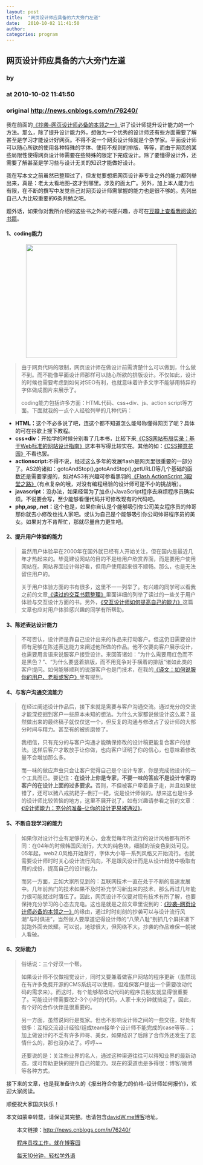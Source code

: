 ```yaml
---
layout: post
title:  "网页设计师应具备的六大旁门左道"
date:   2010-10-02 11:41:50
author: 
categories: program
---
```


## 网页设计师应具备的六大旁门左道
### by 
### at 2010-10-02 11:41:50
### original <http://news.cnblogs.com/n/76240/>

<p>我在前面的<a href="http://davidw.me/how-to/designers-ablity-copy-good-design/">《抄袭–网页设计师必备的本领之一》</a>讲了设计师提升设计能力的一个方法。那么，除了提升设计能力外，想做为一个优秀的设计师还有些方面需要了解甚至是学习才能设计好网页。不得不说一个网页设计师就是个杂学家。平面设计师可以随心所欲的使用各种特殊的字体、使用不规则的排版、等等，而由于网页的某些局限性使得网页设计师需要在些特殊的限定下完成设计。除了要懂得设计外，还需要了解甚至是学习些与设计无关的知识才能做好设计。</p>
<p>我在写本文之前虽然已整理过了，但发觉要想把网页设计非专业之外的能力都列举出来，真是：老太太看地图–这才到哪里。涉及的面太广。另外，加上本人能力也有限，在不断的撰写中发觉自己对网页设计师需掌握的能力也是很不够的。先列出自己人为比较重要的6条共勉之吧。</p>
<p>题外话，如果你对我所介绍的这些书之外的书感兴趣，亦可在<a href="http://www.douban.com/people/DavidW/">豆瓣上查看我阅读的书籍</a>。</p>
<h4>1、coding能力</h4>
<p style="text-align:center"><img title="Coding能力" src="http://davidw.me/wp-content/uploads/2010/09/6_other_ablity_1.png" alt="" width="400" height="300"></p>
<blockquote>
<p>由于网页代码的限制，网页设计师在做设计前需清楚什么可以做到，什么做不到。而不能像平面设计师那样可以随心所欲的排版设计。不仅如此，设计的时候也需要考虑到如何对SEO有利，也就意味着许多文字不能够用特异的字体做成图片来展示了。</p>
<p>coding能力包括许多方面：HTML代码、css+div、js、action script等方面。下面就我的一点个人经验列举的几种代码：</p>
</blockquote>
<ul>
<li><strong>HTML：</strong>这个不必多说了吧，连这个都不知道怎么能号称懂得网页了呢？具体的可在谷歌上搜下教程。</li>
<li><strong>css+div：</strong>开始学的时候分别看了几本书，比较下来<a href="http://book.douban.com/subject/2175995/">《CSS网站布局实录：基于Web标准的网站设计指南》</a>这本书写得比较实在。其他的如：<a href="http://book.douban.com/subject/2052176/">《CSS禅意花园》</a>不看也罢。</li>
<li><strong>actionscript:</strong>不得不说，经过这么多年的发展flash是网页里很重要的一部分了。AS2的诸如：gotoAndStop(),gotoAndStop(),getURL()等几个基础的函数还是需要掌握的，如对AS3有兴趣可参看黑羽的<a href="http://book.douban.com/subject/2249511/">《Flash ActionScript 3殿堂之路》</a>（有点复杂的哦，对没有编程经验的设计师可是不小的挑战哦）。</li>
<li><strong>javascript：</strong>没办法，如果经常为了加点小JavaScript程序去麻烦程序员确实烦。不说要会写，至少能够看懂代码并可修改现有的代码吧。</li>
<li><strong>php,asp,.net：</strong>这个也是，如果你自认是个能够吸引你公司美女程序员的帅哥那你就去小修改也找人家吧。或认为自己是个能够吸引你公司帅哥程序员的美女。如果对方不肯帮忙，那就尽量自力更生吧。</li>
</ul>
<h4>2、提升用户体验的能力</h4>
<blockquote>
<p>虽然用户体验早在2000年在国外就已经有人开始关注，但在国内是最近几年才热起来的。毕竟建设网站的目的不是给用户欣赏界面，而是要用户使用网站在。网站界面设计得好看，但用户使用起来很不顺畅。那么，也是无法留住用户的。</p>
<p>关于用户体验方面的书有很多，这里不一一列举了。有兴趣的同学可以看我之前的文章<a href="http://davidw.me/interactive-design/ux-books-tree/">《读过的交互书籍整理》</a>里面详细的列举了读过的一些关于用户体验与交互设计方面的书。另外，<a title="链接到: 交互设计师如何提高自己的能力" href="http://davidw.me/interactive-design/interaction-design-job-ablities/">《交互设计师如何提高自己的能力》</a>这篇文章也应对用户体验感兴趣的同学有所帮助。</p>
</blockquote>
<h4>3、陈述表达设计能力</h4>
<blockquote>
<p>不可否认，设计师是靠自己设计出来的作品来打动客户。但这仍旧需要设计师有足够在陈述表达能力来阐述他所做的作品。他不仅要向客户展示设计，也需要用言语来说服客户接受设计。来回答诸如：“为什么需要用红色而不是黑色？”、“为什么要竖着排版，而不用竞争对手横着的排版”诸如此类的客户提问。如何能够顺利的说服客户也是门技术，在我的<a href="http://davidw.me/how-to/how-to-persuade-your-users-boss-or-clients/">《译文：如何说服你的用户、老板或客户》</a>里有提到。</p>
</blockquote>
<h4>4、与客户沟通交流能力</h4>
<blockquote>
<p>在经过阐述设计作品后，接下来就是需要与客户沟通交流。通过充分的交流才能深挖掘到客户一些原本未知的想法。为什么大家都说做设计这么累？虽然做出来的最终稿子就仅仅这一个，但反复的沟通与修改占了设计师的大部分时间与精力。甚至有的被折磨惨了。</p>
<p>我相信，只有充分的与客户沟通才能确保修改的设计稿更能复合客户的想法。这样后客户才敢放手让你做，也向客户证明了你的信心，也意味着修改量不会增加那么多。</p>
<p>而一味的做应声虫只会让客户觉得自己是个设计专家，你是完成他设计的一个工具而已。要记住：<strong>在设计上你是专家，不要一味的答应不是设计专家的客户的在设计上面的过多要求。</strong>否则，不但被客户牵着鼻子走，并且如果做错了，还可以猪八戒抗耙子–倒打一耙，说是设计师做的。想来这也是许多的设计师比较苦恼的地方，这里不展开说了，如有兴趣请参看之前的文章：<a href="http://davidw.me/how-to/an-easy-way-to-getting-clint-confirm/">《设计师能力：充分的准备–让你的设计更易被通过》</a>。</p>
</blockquote>
<h4>5、不断自我学习的能力</h4>
<blockquote>
<p>如果你对设计行业有足够的关心，会发觉每年所流行的设计风格都有所不同：在04年的时候韩国风流行，大大的纯色块，细腻的渐变色到处可见。05年起，web2.0风格开始渐行，字体大小等一系列风格又开始流行。也就需要设计师时时关心设计流行风向，不是跟风设计而是从设计趋势中吸取有用的成份，提高自己的设计能力。</p>
<p>而另一方面，正如大家所见到的：互联网技术一直在处于不断的高速发展中。几年前热门的技术如果不及时补充学习新出来的技术，那么再过几年能力很可能就过时落伍了。因此，网页设计不仅要对现有技术有所了解，也要保持充分学习的心态去充电。这也是就是之前文章里说到的：<a title="链接到:抄袭–网页设计师必备的本领之一" href="http://davidw.me/how-to/designers-ablity-copy-good-design/">《抄袭–网页设计师必备的本领之一》</a>的缘由，通过时时刻刻的抄袭可以与设计流行风潮“与时俱进”，当然做人要厚道记得设计师的“八荣八耻”别抓几个屏拼凑下就跑外面去炫耀。可以说，地球很大，但网络不大。抄袭的作品难保一朝被人看破。</p>
</blockquote>
<h4>6、交际能力</h4>
<blockquote>
<p>俗话说：三个好汉一个帮。</p>
<p>如果设计师不仅做视觉设计，同时又要兼着做客户网站的程序更新（虽然现在有许多免费开源的CMS系统可以使用，但难保客户提出一个需要改动代码的需求来）。而这时，有个能够帮改动代码的程序员朋友就显得很重要了。可能设计师需要改2-3个小时的代码，人家十来分钟就搞定了。因此，有个好的合作伙伴是很重要的。</p>
<p>另一方面，虽然说同行是冤家。但也不影响设计师之间的一些交往，好处有很多：互相交流设计经验/组成team接单个设计师不能完成的case等等…；加上做设计的不乏有许多帅哥、美女，如果结识了后除了合作外还发生了恋情什么的，那也没办法了。哼哼~~</p>
<p>还要说的是：关注些业界的名人，通过这种渠道往往可以得知业界的最新动态，或可帮助更快的提升自己的能力。现在的渠道也是多得很：博客/微博等各种方式。</p>
</blockquote>
<p>接下来的文章，也是我准备许久的《报出符合你能力的价格–设计师如何报价》，欢迎大家阅读。</p>
<p>顺便祝大家国庆快乐！</p>
<p>本文如蒙幸转载，请保证其完整。也请包含<a href="http://davidw.me/">davidW.me博客</a>地址。</p><p>　　本文链接：<a href="http://news.cnblogs.com/n/76240/">http://news.cnblogs.com/n/76240/</a></p><p>　　<a href="http://job.cnblogs.com">程序员找工作，就在博客园</a></p><p>　　<a href="http://a4.yeshj.com/rd/34138/">每天10分钟，轻松学外语</a></p><img src="http://news.cnblogs.com/news/rssclick.aspx?id=76240" width="1" height="1" alt="">